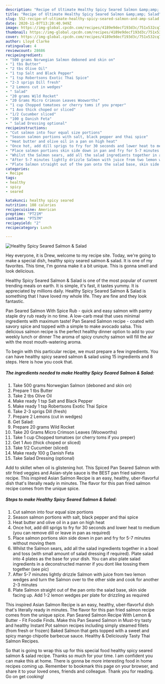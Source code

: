 ```yaml
---
description: "Recipe of Ultimate Healthy Spicy Seared Salmon &amp;amp; Salad"
title: "Recipe of Ultimate Healthy Spicy Seared Salmon &amp;amp; Salad"
slug: 552-recipe-of-ultimate-healthy-spicy-seared-salmon-and-amp-salad
date: 2020-11-07T13:20:40.949Z
image: https://img-global.cpcdn.com/recipes/4189e9decf193d3c/751x532cq70/healthy-spicy-seared-salmon-salad-recipe-main-photo.jpg
thumbnail: https://img-global.cpcdn.com/recipes/4189e9decf193d3c/751x532cq70/healthy-spicy-seared-salmon-salad-recipe-main-photo.jpg
cover: https://img-global.cpcdn.com/recipes/4189e9decf193d3c/751x532cq70/healthy-spicy-seared-salmon-salad-recipe-main-photo.jpg
author: Lloyd Clarke
ratingvalue: 4
reviewcount: 28686
recipeingredient:
- "500 grams Norwegian Salmon deboned and skin on"
- "1 tbs Butter"
- "2 tbs Olive Oil"
- "1 tsp Salt and Black Pepper"
- "1 tsp Robertsons Exotic Thai Spice"
- "2-3 sprigs Dill fresh"
- "2 Lemons cut in wedges"
- " Salad"
- "20 grams Wild Rocket"
- "20 Grams Micro Crimson Leaves Wooworths"
- "1 cup Chopped tomatoes or cherry toms if you preper"
- "1 Avo thick choped or sliced"
- "1/2 Cucumber sliced"
- "100 g Danish Feta"
- " Salad Dressing optional"
recipeinstructions:
- "Cut salmon into four equal size portions"
- "Season salmon portions with salt, black pepper and thai spice"
- "Heat butter and olive oil in a pan on high heat"
- "Once hot, add dill sprigs to fry for 30 seconds and lower heat to medium (you can remove dill or leave in pan as required)"
- "Place salmon portions skin side down in pan and fry for 5-7 minutes without moving them"
- "Whilst the Salmon sears, add all the salad ingredients together in a bowl and toss (with small amount of salad dressing if required). Plate salad into 4 plates as the base for your dish. You can also plate salad ingredients in a deconstructed manner if you dont like tossing them together (see pic)"
- "After 5-7 minutes lightly drizzle Salmon with juice from two lemon wedges and turn the Salmon over to the other side and cook for another 2-3 minutes"
- "Plate Salmon straight out of the pan onto the salad base, skin side facing up. Add 1-2 lemon wedges per plate for drizzling as required"
categories:
- Recipe
tags:
- healthy
- spicy
- seared

katakunci: healthy spicy seared 
nutrition: 108 calories
recipecuisine: American
preptime: "PT21M"
cooktime: "PT57M"
recipeyield: "2"
recipecategory: Lunch

---
```



![Healthy Spicy Seared Salmon &amp; Salad](https://img-global.cpcdn.com/recipes/4189e9decf193d3c/751x532cq70/healthy-spicy-seared-salmon-salad-recipe-main-photo.jpg)

Hey everyone, it is Drew, welcome to my recipe site. Today, we're going to make a special dish, healthy spicy seared salmon &amp; salad. It is one of my favorites. This time, I'm gonna make it a bit unique. This is gonna smell and look delicious.

Healthy Spicy Seared Salmon &amp; Salad is one of the most popular of current trending meals on earth. It is simple, it's fast, it tastes yummy. It is appreciated by millions daily. Healthy Spicy Seared Salmon &amp; Salad is something that I have loved my whole life. They are fine and they look fantastic.

Pan Seared Salmon With Spice Rub - quick and easy salmon with pantry staple dry rub ready in no time. A low-carb meal that uses minimal ingredients with maximum taste! Pan Seared Salmon recipe - coated with savory spice and topped with a simple to make avocado salsa. This delicious salmon recipe is the perfect healthy dinner option to add to your weekly lunch or dinner The aroma of spicy crunchy salmon will fill the air with the most mouth-watering aroma.


To begin with this particular recipe, we must prepare a few ingredients. You can have healthy spicy seared salmon &amp; salad using 15 ingredients and 8 steps. Here is how you cook that.

<!--inarticleads1-->

##### The ingredients needed to make Healthy Spicy Seared Salmon &amp; Salad:

1. Take 500 grams Norwegian Salmon (deboned and skin on)
1. Prepare 1 tbs Butter
1. Take 2 tbs Olive Oil
1. Make ready 1 tsp Salt and Black Pepper
1. Make ready 1 tsp Robertsons Exotic Thai Spice
1. Take 2-3 sprigs Dill (fresh)
1. Prepare 2 Lemons (cut in wedges)
1. Get  Salad:
1. Prepare 20 grams Wild Rocket
1. Take 20 Grams Micro Crimson Leaves (Wooworths)
1. Take 1 cup Chopped tomatoes (or cherry toms if you preper)
1. Get 1 Avo (thick choped or sliced)
1. Take 1/2 Cucumber (sliced)
1. Make ready 100 g Danish Feta
1. Take  Salad Dressing (optional)


Add to skillet when oil is glistening hot. This Spiced Pan Seared Salmon with stir fried veggies and Asian-style sauce is the BEST pan fried salmon recipe. This inspired Asian Salmon Recipe is an easy, healthy, uber-flavorful dish that&#39;s literally ready in minutes. The flavor for this pan fried salmon recipe comes from the unique spice. 

<!--inarticleads2-->

##### Steps to make Healthy Spicy Seared Salmon &amp; Salad:

1. Cut salmon into four equal size portions
1. Season salmon portions with salt, black pepper and thai spice
1. Heat butter and olive oil in a pan on high heat
1. Once hot, add dill sprigs to fry for 30 seconds and lower heat to medium (you can remove dill or leave in pan as required)
1. Place salmon portions skin side down in pan and fry for 5-7 minutes without moving them
1. Whilst the Salmon sears, add all the salad ingredients together in a bowl and toss (with small amount of salad dressing if required). Plate salad into 4 plates as the base for your dish. You can also plate salad ingredients in a deconstructed manner if you dont like tossing them together (see pic)
1. After 5-7 minutes lightly drizzle Salmon with juice from two lemon wedges and turn the Salmon over to the other side and cook for another 2-3 minutes
1. Plate Salmon straight out of the pan onto the salad base, skin side facing up. Add 1-2 lemon wedges per plate for drizzling as required


This inspired Asian Salmon Recipe is an easy, healthy, uber-flavorful dish that&#39;s literally ready in minutes. The flavor for this pan fried salmon recipe comes from the unique spice. Pan Seared Salmon Recipe With Lemon &amp; Butter - Fit Foodie Finds. Make this Pan Seared Salmon in Must-try tasty and healthy Instant Pot salmon recipes including simply steamed fillets (from fresh or frozen) Baked Salmon that gets topped with a sweet and spicy mango chipotle barbecue sauce. Healthy &amp; Deliciously Tasty Thai Salmon Recipes. 

So that is going to wrap this up for this special food healthy spicy seared salmon &amp; salad recipe. Thanks so much for your time. I am confident you can make this at home. There is gonna be more interesting food in home recipes coming up. Remember to bookmark this page on your browser, and share it to your loved ones, friends and colleague. Thank you for reading. Go on get cooking!

